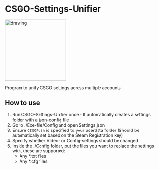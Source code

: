 # CSGO-Settings-Unifier

<img src="https://i.imgur.com/YFFg1dJ.png" alt="drawing" width="200" heigth="200"/>

Program to unify CSGO settings across multiple accounts

## How to use
1. Run CSGO-Settings-Unifier once - It automatically creates a settings folder with a json-config file
2. Go to ./Exe-file/Config and open Settings.json
3. Ensure `CSGOPath` is specified to your userdata folder (Should be automatically set based on the Steam Registration key)
4. Specify whether Video- or Config-settings should be changed
5. Inside the ./Config folder, put the files you want to replace the settings with, these are supported:	
	* Any \*.txt files
	* Any \*.cfg files
	
